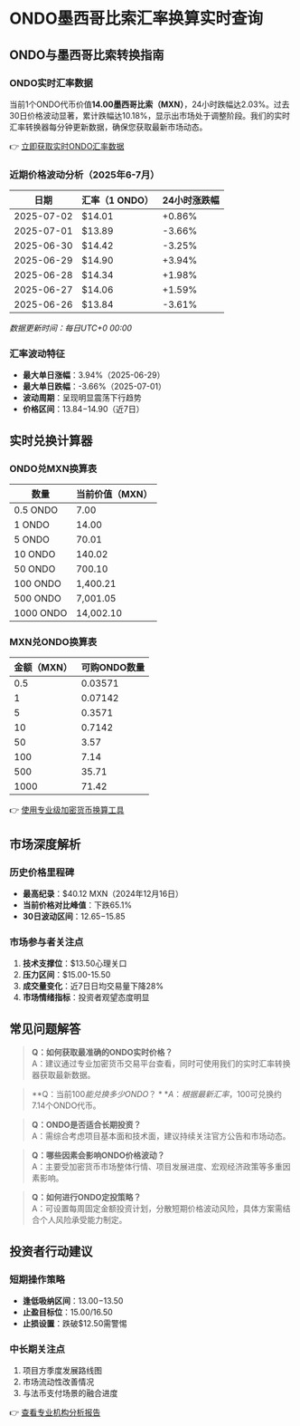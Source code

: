 # ONDO墨西哥比索汇率换算实时查询

## ONDO与墨西哥比索转换指南

### ONDO实时汇率数据
当前1个ONDO代币价值**14.00墨西哥比索（MXN）**，24小时跌幅达2.03%。过去30日价格波动显著，累计跌幅达10.18%，显示出市场处于调整阶段。我们的实时汇率转换器每分钟更新数据，确保您获取最新市场动态。

👉 [立即获取实时ONDO汇率数据](https://bit.ly/okx_welcome)

### 近期价格波动分析（2025年6-7月）
| 日期       | 汇率（1 ONDO） | 24小时涨跌幅 |
|------------|----------------|--------------|
| 2025-07-02 | $14.01         | +0.86%       |
| 2025-07-01 | $13.89         | -3.66%       |
| 2025-06-30 | $14.42         | -3.25%       |
| 2025-06-29 | $14.90         | +3.94%       |
| 2025-06-28 | $14.34         | +1.98%       |
| 2025-06-27 | $14.06         | +1.59%       |
| 2025-06-26 | $13.84         | -3.61%       |

*数据更新时间：每日UTC+0 00:00*

### 汇率波动特征
- **最大单日涨幅**：3.94%（2025-06-29）
- **最大单日跌幅**：-3.66%（2025-07-01）
- **波动周期**：呈现明显震荡下行趋势
- **价格区间**：$13.84-$14.90（近7日）

## 实时兑换计算器

### ONDO兑MXN换算表
| 数量       | 当前价值（MXN） |
|------------|------------------|
| 0.5 ONDO   | 7.00             |
| 1 ONDO     | 14.00            |
| 5 ONDO     | 70.01            |
| 10 ONDO    | 140.02           |
| 50 ONDO    | 700.10           |
| 100 ONDO   | 1,400.21         |
| 500 ONDO   | 7,001.05         |
| 1000 ONDO  | 14,002.10        |

### MXN兑ONDO换算表
| 金额（MXN） | 可购ONDO数量 |
|-------------|--------------|
| 0.5         | 0.03571      |
| 1           | 0.07142      |
| 5           | 0.3571       |
| 10          | 0.7142       |
| 50          | 3.57         |
| 100         | 7.14         |
| 500         | 35.71        |
| 1000        | 71.42        |

👉 [使用专业级加密货币换算工具](https://bit.ly/okx_welcome)

## 市场深度解析

### 历史价格里程碑
- **最高纪录**：$40.12 MXN（2024年12月16日）
- **当前价格对比峰值**：下跌65.1%
- **30日波动区间**：$12.65-$15.85

### 市场参与者关注点
1. **技术支撑位**：$13.50心理关口
2. **压力区间**：$15.00-15.50
3. **成交量变化**：近7日日均交易量下降28%
4. **市场情绪指标**：投资者观望态度明显

## 常见问题解答

> **Q：如何获取最准确的ONDO实时价格？**  
A：建议通过专业加密货币交易平台查看，同时可使用我们的实时汇率转换器获取最新数据。

> **Q：当前$100能兑换多少ONDO？**  
A：根据最新汇率，$100可兑换约7.14个ONDO代币。

> **Q：ONDO是否适合长期投资？**  
A：需综合考虑项目基本面和技术面，建议持续关注官方公告和市场动态。

> **Q：哪些因素会影响ONDO价格波动？**  
A：主要受加密货币市场整体行情、项目发展进度、宏观经济政策等多重因素影响。

> **Q：如何进行ONDO定投策略？**  
A：可设置每周固定金额投资计划，分散短期价格波动风险，具体方案需结合个人风险承受能力制定。

## 投资者行动建议

### 短期操作策略
- **逢低吸纳区间**：$13.00-$13.50
- **止盈目标位**：$15.00/$16.50
- **止损设置**：跌破$12.50需警惕

### 中长期关注点
1. 项目方季度发展路线图
2. 市场流动性改善情况
3. 与法币支付场景的融合进度

👉 [查看专业机构分析报告](https://bit.ly/okx_welcome)
